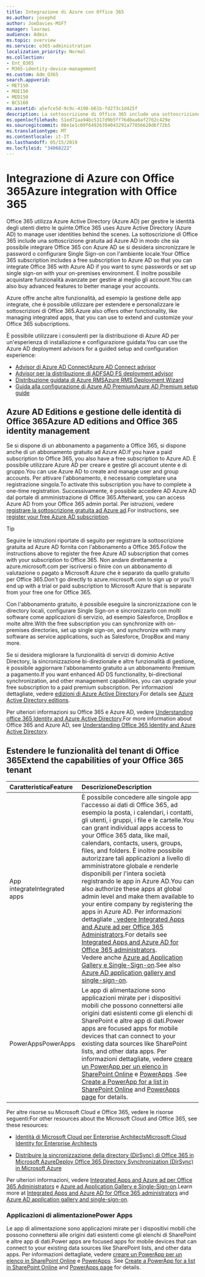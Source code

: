 ```yaml
---
title: Integrazione di Azure con Office 365
ms.author: josephd
author: JoeDavies-MSFT
manager: laurawi
audience: Admin
ms.topic: overview
ms.service: o365-administration
localization_priority: Normal
ms.collection:
- Ent_O365
- M365-identity-device-management
ms.custom: Adm_O365
search.appverid:
- MET150
- MOE150
- MED150
- BCS160
ms.assetid: a5efce5d-9c9c-4190-b61b-fd273c1d425f
description: La sottoscrizione di Office 365 include una sottoscrizione ad Azure AD. Integrazione di Office 365 con Azure AD se si desidera sincronizzare la password o l'accesso Single Sign-on con l'ambiente locale.
ms.openlocfilehash: 51ed71aa94bc5317d9b5ff76d0aa6af2762c429e
ms.sourcegitcommit: 08e1e1c09f64926394043291a77856620d6f72b5
ms.translationtype: MT
ms.contentlocale: it-IT
ms.lasthandoff: 05/15/2019
ms.locfileid: "34068222"
---
```

# <a name="azure-integration-with-office-365"></a><span data-ttu-id="80b40-104">Integrazione di Azure con Office 365</span><span class="sxs-lookup"><span data-stu-id="80b40-104">Azure integration with Office 365</span></span>

<span data-ttu-id="80b40-105">Office 365 utilizza Azure Active Directory (Azure AD) per gestire le identità degli utenti dietro le quinte.</span><span class="sxs-lookup"><span data-stu-id="80b40-105">Office 365 uses Azure Active Directory (Azure AD) to manage user identities behind the scenes.</span></span> <span data-ttu-id="80b40-106">La sottoscrizione di Office 365 include una sottoscrizione gratuita ad Azure AD in modo che sia possibile integrare Office 365 con Azure AD se si desidera sincronizzare le password o configurare Single Sign-on con l'ambiente locale.</span><span class="sxs-lookup"><span data-stu-id="80b40-106">Your Office 365 subscription includes a free subscription to Azure AD so that you can integrate Office 365 with Azure AD if you want to sync passwords or set up single sign-on with your on-premises environment.</span></span> <span data-ttu-id="80b40-107">È inoltre possibile acquistare funzionalità avanzate per gestire al meglio gli account.</span><span class="sxs-lookup"><span data-stu-id="80b40-107">You can also buy advanced features to better manage your accounts.</span></span>
  
<span data-ttu-id="80b40-108">Azure offre anche altre funzionalità, ad esempio la gestione delle app integrate, che è possibile utilizzare per estendere e personalizzare le sottoscrizioni di Office 365.</span><span class="sxs-lookup"><span data-stu-id="80b40-108">Azure also offers other functionality, like managing integrated apps, that you can use to extend and customize your Office 365 subscriptions.</span></span>
  
<span data-ttu-id="80b40-109">È possibile utilizzare i consulenti per la distribuzione di Azure AD per un'esperienza di installazione e configurazione guidata:</span><span class="sxs-lookup"><span data-stu-id="80b40-109">You can use the Azure AD deployment advisors for a guided setup and configuration experience:</span></span>
 - [<span data-ttu-id="80b40-110">Advisor di Azure AD Connect</span><span class="sxs-lookup"><span data-stu-id="80b40-110">Azure AD Connect advisor</span></span>](https://aka.ms/aadconnectpwsync)
 - [<span data-ttu-id="80b40-111">Advisor per la distribuzione di ADFS</span><span class="sxs-lookup"><span data-stu-id="80b40-111">AD FS deployment advisor</span></span>](https://aka.ms/adfsguidance)
 - [<span data-ttu-id="80b40-112">Distribuzione guidata di Azure RMS</span><span class="sxs-lookup"><span data-stu-id="80b40-112">Azure RMS Deployment Wizard</span></span>](https://aka.ms/azuremsguidance)
 - [<span data-ttu-id="80b40-113">Guida alla configurazione di Azure AD Premium</span><span class="sxs-lookup"><span data-stu-id="80b40-113">Azure AD Premium setup guide</span></span>](https://aka.ms/aadpguidance)
  
## <a name="azure-ad-editions-and-office-365-identity-management"></a><span data-ttu-id="80b40-114">Azure AD Editions e gestione delle identità di Office 365</span><span class="sxs-lookup"><span data-stu-id="80b40-114">Azure AD editions and Office 365 identity management</span></span>

<span data-ttu-id="80b40-115">Se si dispone di un abbonamento a pagamento a Office 365, si dispone anche di un abbonamento gratuito ad Azure AD.</span><span class="sxs-lookup"><span data-stu-id="80b40-115">If you have a paid subscription to Office 365, you also have a free subscription to Azure AD.</span></span> <span data-ttu-id="80b40-116">È possibile utilizzare Azure AD per creare e gestire gli account utente e di gruppo.</span><span class="sxs-lookup"><span data-stu-id="80b40-116">You can use Azure AD to create and manage user and group accounts.</span></span> <span data-ttu-id="80b40-117">Per attivare l'abbonamento, è necessario completare una registrazione singola.</span><span class="sxs-lookup"><span data-stu-id="80b40-117">To activate this subscription you have to complete a one-time registration.</span></span> <span data-ttu-id="80b40-118">Successivamente, è possibile accedere AD Azure AD dal portale di amministrazione di Office 365.</span><span class="sxs-lookup"><span data-stu-id="80b40-118">Afterward, you can access Azure AD from your Office 365 admin portal.</span></span> <span data-ttu-id="80b40-119">Per istruzioni, vedere [registrare la sottoscrizione gratuita ad Azure ad](https://go.microsoft.com/fwlink/p/?LinkId=617127).</span><span class="sxs-lookup"><span data-stu-id="80b40-119">For instructions, see [register your free Azure AD subscription](https://go.microsoft.com/fwlink/p/?LinkId=617127).</span></span> 
  
> [!TIP]
> <span data-ttu-id="80b40-120">Seguire le istruzioni riportate di seguito per registrare la sottoscrizione gratuita ad Azure AD fornita con l'abbonamento a Office 365.</span><span class="sxs-lookup"><span data-stu-id="80b40-120">Follow the instructions above to register the free Azure AD subscription that comes with your subscription to Office 365.</span></span> <span data-ttu-id="80b40-121">Non andare direttamente a azure.microsoft.com per iscriversi o finire con un abbonamento di valutazione o pagato a Microsoft Azure che è separato da quello gratuito per Office 365.</span><span class="sxs-lookup"><span data-stu-id="80b40-121">Don't go directly to azure.microsoft.com to sign up or you'll end up with a trial or paid subscription to Microsoft Azure that is separate from your free one for Office 365.</span></span> 
  
<span data-ttu-id="80b40-122">Con l'abbonamento gratuito, è possibile eseguire la sincronizzazione con le directory locali, configurare Single Sign-on e sincronizzarlo con molti software come applicazioni di servizio, ad esempio Salesforce, DropBox e molte altre.</span><span class="sxs-lookup"><span data-stu-id="80b40-122">With the free subscription you can synchronize with on-premises directories, set up single sign-on, and synchronize with many software as service applications, such as Salesforce, DropBox and many more.</span></span>
  
<span data-ttu-id="80b40-123">Se si desidera migliorare la funzionalità di servizi di dominio Active Directory, la sincronizzazione bi-direzionale e altre funzionalità di gestione, è possibile aggiornare l'abbonamento gratuito a un abbonamento Premium a pagamento.</span><span class="sxs-lookup"><span data-stu-id="80b40-123">If you want enhanced AD DS functionality, bi-directional synchronization, and other management capabilities, you can upgrade your free subscription to a paid premium subscription.</span></span> <span data-ttu-id="80b40-124">Per informazioni dettagliate, vedere [edizioni di Azure Active Directory](https://docs.microsoft.com/azure/active-directory/fundamentals/active-directory-whatis).</span><span class="sxs-lookup"><span data-stu-id="80b40-124">For details see [Azure Active Directory editions](https://docs.microsoft.com/azure/active-directory/fundamentals/active-directory-whatis).</span></span>
  
<span data-ttu-id="80b40-125">Per ulteriori informazioni su Office 365 e Azure AD, vedere [Understanding office 365 Identity and Azure Active Directory](https://support.office.com/article/06a189e7-5ec6-4af2-94bf-a22ea225a7a9).</span><span class="sxs-lookup"><span data-stu-id="80b40-125">For more information about Office 365 and Azure AD, see [Understanding Office 365 Identity and Azure Active Directory](https://support.office.com/article/06a189e7-5ec6-4af2-94bf-a22ea225a7a9).</span></span>
  
## <a name="extend-the-capabilities-of-your-office-365-tenant"></a><span data-ttu-id="80b40-126">Estendere le funzionalità del tenant di Office 365</span><span class="sxs-lookup"><span data-stu-id="80b40-126">Extend the capabilities of your Office 365 tenant</span></span>

|<span data-ttu-id="80b40-127">**Caratteristica**</span><span class="sxs-lookup"><span data-stu-id="80b40-127">**Feature**</span></span>|<span data-ttu-id="80b40-128">**Descrizione**</span><span class="sxs-lookup"><span data-stu-id="80b40-128">**Description**</span></span>|
|:-----|:-----|
|<span data-ttu-id="80b40-129">App integrate</span><span class="sxs-lookup"><span data-stu-id="80b40-129">Integrated apps</span></span>  <br/> |<span data-ttu-id="80b40-130">È possibile concedere alle singole app l'accesso ai dati di Office 365, ad esempio la posta, i calendari, i contatti, gli utenti, i gruppi, i file e le cartelle.</span><span class="sxs-lookup"><span data-stu-id="80b40-130">You can grant individual apps access to your Office 365 data, like mail, calendars, contacts, users, groups, files, and folders.</span></span> <span data-ttu-id="80b40-131">È inoltre possibile autorizzare tali applicazioni a livello di amministratore globale e renderle disponibili per l'intera società registrando le app in Azure AD.</span><span class="sxs-lookup"><span data-stu-id="80b40-131">You can also authorize these apps at global admin level and make them available to your entire company by registering the apps in Azure AD.</span></span> <span data-ttu-id="80b40-132">Per informazioni dettagliate [, vedere Integrated Apps and Azure ad per Office 365 Administrators](https://support.office.com/article/cb2250e3-451e-416f-bf4e-363549652c2a).</span><span class="sxs-lookup"><span data-stu-id="80b40-132">For details see [Integrated Apps and Azure AD for Office 365 administrators](https://support.office.com/article/cb2250e3-451e-416f-bf4e-363549652c2a).</span></span>  <br/> <span data-ttu-id="80b40-133">Vedere anche [Azure ad Application Gallery e Single-Sign-on](https://go.microsoft.com/fwlink/p/?LinkId=698604).</span><span class="sxs-lookup"><span data-stu-id="80b40-133">See also [Azure AD application gallery and single-sign-on](https://go.microsoft.com/fwlink/p/?LinkId=698604).</span></span>  <br/> |
|<span data-ttu-id="80b40-134">PowerApps</span><span class="sxs-lookup"><span data-stu-id="80b40-134">PowerApps</span></span>  <br/> | <span data-ttu-id="80b40-135">Le app di alimentazione sono applicazioni mirate per i dispositivi mobili che possono connettersi alle origini dati esistenti come gli elenchi di SharePoint e altre app di dati.</span><span class="sxs-lookup"><span data-stu-id="80b40-135">Power apps are focused apps for mobile devices that can connect to your existing data sources like SharePoint lists, and other data apps.</span></span> <span data-ttu-id="80b40-136">Per informazioni dettagliate, vedere [creare un PowerApp per un elenco in SharePoint Online](https://support.office.com/article/9338b2d2-67ac-4b81-8e67-97da27e5e9ab) e [PowerApps](https://powerapps.microsoft.com/) .</span><span class="sxs-lookup"><span data-stu-id="80b40-136">See [Create a PowerApp for a list in SharePoint Online](https://support.office.com/article/9338b2d2-67ac-4b81-8e67-97da27e5e9ab) and [PowerApps page](https://powerapps.microsoft.com/) for details.</span></span>  <br/> |
   
<span data-ttu-id="80b40-137">Per altre risorse su Microsoft Cloud e Office 365, vedere le risorse seguenti:</span><span class="sxs-lookup"><span data-stu-id="80b40-137">For other resources about the Microsoft Cloud and Office 365, see these resources:</span></span>
  
- [<span data-ttu-id="80b40-138">Identità di Microsoft Cloud per Enterprise Architects</span><span class="sxs-lookup"><span data-stu-id="80b40-138">Microsoft Cloud Identity for Enterprise Architects</span></span>](https://go.microsoft.com/fwlink/p/?LinkId=524586)
    
- [<span data-ttu-id="80b40-139">Distribuire la sincronizzazione della directory (DirSync) di Office 365 in Microsoft Azure</span><span class="sxs-lookup"><span data-stu-id="80b40-139">Deploy Office 365 Directory Synchronization (DirSync) in Microsoft Azure</span></span>](https://go.microsoft.com/fwlink/p/?LinkId=517887)
    

<span data-ttu-id="80b40-140">Per ulteriori informazioni, vedere [Integrated Apps and Azure ad per Office 365 Administrators](integrated-apps-and-azure-ads.md) e [Azure ad Application Gallery e Single-Sign-on](https://docs.microsoft.com/azure/active-directory/manage-apps/what-is-single-sign-on).</span><span class="sxs-lookup"><span data-stu-id="80b40-140">Learn more at [Integrated Apps and Azure AD for Office 365 administrators](integrated-apps-and-azure-ads.md) and [Azure AD application gallery and single-sign-on](https://docs.microsoft.com/azure/active-directory/manage-apps/what-is-single-sign-on).</span></span>

### <a name="power-apps"></a><span data-ttu-id="80b40-141">Applicazioni di alimentazione</span><span class="sxs-lookup"><span data-stu-id="80b40-141">Power Apps</span></span>
<span data-ttu-id="80b40-142">Le app di alimentazione sono applicazioni mirate per i dispositivi mobili che possono connettersi alle origini dati esistenti come gli elenchi di SharePoint e altre app di dati.</span><span class="sxs-lookup"><span data-stu-id="80b40-142">Power apps are focused apps for mobile devices that can connect to your existing data sources like SharePoint lists, and other data apps.</span></span> <span data-ttu-id="80b40-143">Per informazioni dettagliate, vedere [creare un PowerApp per un elenco in SharePoint Online](https://support.office.com/article/9338b2d2-67ac-4b81-8e67-97da27e5e9ab) e [PowerApps](https://powerapps.microsoft.com/) .</span><span class="sxs-lookup"><span data-stu-id="80b40-143">See [Create a PowerApp for a list in SharePoint Online](https://support.office.com/article/9338b2d2-67ac-4b81-8e67-97da27e5e9ab) and [PowerApps page](https://powerapps.microsoft.com/) for details.</span></span>